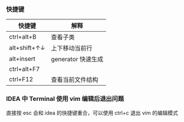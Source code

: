 ### 快捷键

| 快捷键       | 解释               |
| ------------ | ------------------ |
| ctrl+alt+B   | 查看子类           |
| alt+shift+↑↓ | 上下移动当前行     |
| alt+insert   | generator 快速生成 |
| ctrl+alt+F7  |                    |
| ctrl+F12     | 查看当前文件结构   |

### IDEA 中 Terminal 使用 vim 编辑后退出问题

直接按 esc 会和 idea 的快捷键重合，可以使用 ctrl+c 退出 vim 的编辑模式
